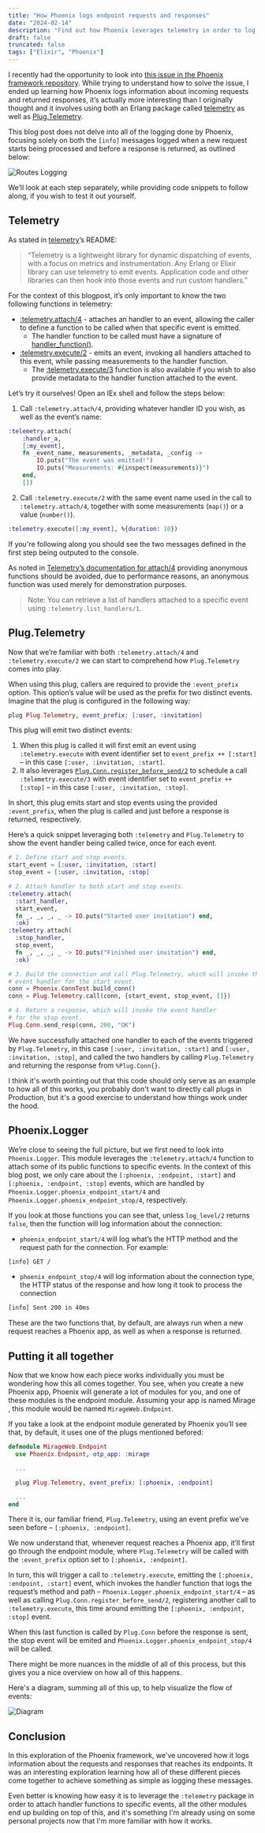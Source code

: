```yaml
---
title: "How Phoenix logs endpoint requests and responses"
date: "2024-02-14"
description: "Find out how Phoenix leverages telemetry in order to log requests and response from your server."
draft: false
truncated: false
tags: ["Elixir", "Phoenix"]
---
```


I recently had the opportunity to look into [this issue in the Phoenix
framework repository](https://github.com/phoenixframework/phoenix/issues/5463).
While trying to understand how to solve the issue,
I ended up learning how Phoenix logs information about incoming requests and
returned responses, it’s actually more interesting than I originally thought
and it involves using both an Erlang package called
[telemetry](https://github.com/beam-telemetry/telemetry) as well as
[Plug.Telemetry](https://hexdocs.pm/plug/Plug.Telemetry.html).

This blog post does not delve into all of the logging done by Phoenix, focusing
solely on both the `[info]` messages logged when a new request starts being
processed and before a response is returned, as outlined below:

![Routes Logging](/images/phoenix_logs_endpoint_routes_logging.png)

We’ll look at each step separately, while providing code snippets to follow
along, if you wish to test it out yourself.

## Telemetry

As stated in [telemetry](https://github.com/beam-telemetry/telemetry)’s README:

> “Telemetry is a lightweight library for dynamic dispatching of events, with
> a focus on metrics and instrumentation. Any Erlang or Elixir library can use
> telemetry to emit events. Application code and other libraries can then hook
> into those events and run custom handlers.”

For the context of this blogpost, it’s only important to know the two following functions in telemetry:

* [:telemetry.attach/4](https://hexdocs.pm/telemetry/telemetry.html#attach/4) - attaches an handler to an event, allowing the caller to define a function to be called when that specific event is emitted.
    * The handler function to be called must have a signature of [handler_function()](https://hexdocs.pm/telemetry/telemetry.html#t:handler_function/0).
* [:telemetry.execute/2](https://hexdocs.pm/telemetry/telemetry.html#execute/2) - emits an event, invoking all handlers attached to this event, while passing measurements to the handler function.
    * The [:telemetry.execute/3](https://hexdocs.pm/telemetry/telemetry.html#execute/3) function is also available if you wish to also provide metadata to the handler function attached to the event.

Let’s try it ourselves! Open an IEx shell and follow the steps below:

1. Call `:telemetry.attach/4`, providing whatever handler ID you wish, as well
as the event’s name:

```elixir
:telemetry.attach(
	:handler_a,
	[:my_event],
	fn _event_name, measurements, _metadata, _config ->
		IO.puts("The event was emitted!")
		IO.puts("Measurements: #{inspect(measurements)}")
	end,
	[])
```

2. Call `:telemetry.execute/2` with the same event name used in the call to
`:telemetry.attach/4`, together with some measurements (`map()`) or a value
(`number()`).

```elixir
:telemetry.execute([:my_event], %{duration: 10})
```

If you're following along you should see the two messages defined in the first
step  being outputed to the console.

As noted in [Telemetry’s documentation for attach/4](https://hexdocs.pm/telemetry/telemetry.html#attach/4)
providing anonymous functions should be avoided, due to performance reasons,
an anonymous function was used merely for demonstration purposes.

> Note: You can retrieve a list of handlers attached to a specific event using
> `:telemetry.list_handlers/1`.

## Plug.Telemetry

Now that we’re familiar with both `:telemetry.attach/4` and
`:telemetry.execute/2` we can start to comprehend how `Plug.Telemetry` comes
into play.

When using this plug, callers are required to provide the `:event_prefix`
option. This option’s value will be used as the prefix for two distinct
events. Imagine that the plug is configured in the following way:

```elixir
plug Plug.Telemetry, event_prefix: [:user, :invitation]
```

This plug will emit two distinct events:

1. When this plug is called it will first emit an event using
`:telemetry.execute` with event identifier set to `event_prefix ++ [:start]`
– in this case `[:user, :invitation, :start]`.
2. It also leverages
[`Plug.Conn.register_before_send/2`](https://hexdocs.pm/plug/Plug.Conn.html#register_before_send/2)
to schedule a call
`:telemetry.execute/3` with event identifier set to `event_prefix ++ [:stop]`
– in this case `[:user, :invitation, :stop]`.

In short, this plug emits start and stop events using the provided
`:event_prefix`, when the plug is called and just before a response is
returned, respectively.

Here’s a quick snippet leveraging both `:telemetry` and `Plug.Telemetry` to
show the event handler being called twice, once for each event.

```elixir
# 1. Define start and stop events.
start_event = [:user, :invitation, :start]
stop_event = [:user, :invitation, :stop]

# 2. Attach handler to both start and stop events.
:telemetry.attach(
  :start_handler,
  start_event,
  fn _, _, _, _ -> IO.puts("Started user invitation") end,
  :ok)
:telemetry.attach(
  :stop_handler,
  stop_event,
  fn _, _, _, _ -> IO.puts("Finished user invitation") end,
  :ok)

# 3. Build the connection and call Plug.Telemetry, which will invoke the
# event handler for the start event.
conn = Phoenix.ConnTest.build_conn()
conn = Plug.Telemetry.call(conn, {start_event, stop_event, []})

# 4. Return a response, which will invoke the event handler
# for the stop event.
Plug.Conn.send_resp(conn, 200, "OK")
```

We have successfully attached one handler to each of the events triggered by
`Plug.Telemetry`, in this case `[:user, :invitation, :start]` and
`[:user, :invitation, :stop]`, and called the two handlers by calling
`Plug.Telemetry` and returning the response from `%Plug.Conn{}`.

I think it's worth pointing out that this code should only serve as an example
to how all of this works, you probably don't want to directly call plugs in
Production, but it's a good exercise to understand how things work under the
hood.

## Phoenix.Logger


We’re close to seeing the full picture, but we first need to look into
`Phoenix.Logger`. This module leverages the `:telemetry.attach/4` function to
attach some of its public functions to specific events. In the context of
this blog post, we only care about the `[:phoenix, :endpoint, :start]` and
`[:phoenix, :endpoint, :stop]` events, which are handled by
`Phoenix.Logger.phoenix_endpoint_start/4` and
`Phoenix.Logger.phoenix_endpoint_stop/4`, respectively.

If you look at those functions you can see that, unless `log_level/2` returns
`false`, then the function will log information about the connection:

* `phoenix_endpoint_start/4` will log what’s the HTTP method and the request
path for the connection. For example:

```bash
[info] GET /
```

* `phoenix_endpoint_stop/4` will log information about the connection type,
the HTTP status of the response and how long it took to process the connection

```bash
[info] Sent 200 in 40ms
```

These are the two functions that, by default, are always run when a new
request reaches a Phoenix app, as well as when a response is returned.

## Putting it all together

Now that we know how each piece works individually you must be wondering how
this all comes together.
You see, when you create a new Phoenix app, Phoenix will generate a lot of
modules for you, and one of these modules is the endpoint module. Assuming
your app is named Mirage , this module would be named `MirageWeb.Endpoint`.

If you take a look at the endpoint module generated by Phoenix you’ll see that, by default, it uses one of the plugs mentioned befored:

```elixir
defmodule MirageWeb.Endpoint
  use Phoenix.Endpoint, otp_app: :mirage

  ...

  plug Plug.Telemetry, event_prefix: [:phoenix, :endpoint]

  ...
end
```

There it is, our familiar friend, `Plug.Telemetry`, using an event prefix
we’ve seen before – `[:phoenix, :endpoint]`.

We now understand that, whenever request reaches a Phoenix app, it’ll first go
through the endpoint module, where `Plug.Telemetry` will be called with the
`:event_prefix` option set to `[:phoenix, :endpoint]`.

In turn, this will trigger a call to
`:telemetry.execute`, emitting the `[:phoenix, :endpoint, :start]` event,
which invokes the handler
function that logs the request’s method and path  –
`Phoenix.Logger.phoenix_endpoint_start/4` – as well as calling
`Plug.Conn.register_before_send/2`, registering another call to
`:telemetry.execute`, this time around emitting the
`[:phoenix, :endpoint, :stop]` event.

When this last function is called by
`Plug.Conn` before the response is sent, the stop event will be emited and
`Phoenix.Logger.phoenix_endpoint_stop/4` will be called.

There might be more nuances in the middle of all of this process, but this
gives you a nice overview on how all of this happens.

Here's a diagram, summing all of this up, to help visualize the flow of events:

![Diagram](/images/phoenix_logs_endpoint_routes_diagrams.png)

## Conclusion

In this exploration of the Phoenix framework, we've uncovered how it logs information about the
requests and responses that reaches its endpoints. It was an interesting exploration learning
how all of these different pieces come together to achieve something as simple as logging these
messages.

Even better is knowing how easy it is to leverage the `:telemetry` package in
order to attach handler functions to specific events, all the other modules end
up building on top of this, and it's something I'm already using on some
personal projects now that I'm more familiar with how it works.
